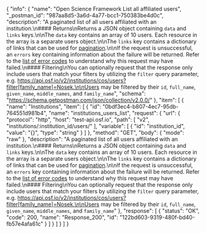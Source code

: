 {
  "info": {
    "name": "Open Science Framework List all affiliated users",
    "_postman_id": "987aa8d5-3a6d-4a77-bcc1-750383be4d0c",
    "description": "A paginated list of all users affiliated with an institution.\n#### Returns\nReturns a JSON object containing `data` and `links` keys.\n\nThe `data` key contains an array of 10 users. Each resource in the array is a separate users object.\n\nThe `links` key contains a dictionary of links that can be used for [pagination](#Introduction_pagination).\n\nIf the request is unsuccessful, an `errors` key containing information about the failure will be returned. Refer to the [list of error codes](#Introduction_error_codes) to understand why this request may have failed.\n#### Filtering\nYou can optionally request that the response only include users that match your filters by utilizing the `filter` query parameter, e.g. https://api.osf.io/v2/institutions/cos/users?filter[family_name]=Nosek.\n\nUsers may be filtered by their `id`, `full_name`, `given_name`, `middle_names`, and `family_name`",
    "schema": "https://schema.getpostman.com/json/collection/v2.0.0/"
  },
  "item": [
    {
      "name": "Institutions",
      "item": [
        {
          "id": "0bdf3ec4-b807-4ec7-95db-764551d981b4",
          "name": "institutions_users_list",
          "request": {
            "url": {
              "protocol": "http",
              "host": "test-api.osf.io",
              "path": [
                "v2",
                "institutions/:institution_id/users/"
              ],
              "variable": [
                {
                  "id": "institution_id",
                  "value": "{}",
                  "type": "string"
                }
              ]
            },
            "method": "GET",
            "body": {
              "mode": "raw"
            },
            "description": "A paginated list of all users affiliated with an institution.\n#### Returns\nReturns a JSON object containing `data` and `links` keys.\n\nThe `data` key contains an array of 10 users. Each resource in the array is a separate users object.\n\nThe `links` key contains a dictionary of links that can be used for [pagination](#Introduction_pagination).\n\nIf the request is unsuccessful, an `errors` key containing information about the failure will be returned. Refer to the [list of error codes](#Introduction_error_codes) to understand why this request may have failed.\n#### Filtering\nYou can optionally request that the response only include users that match your filters by utilizing the `filter` query parameter, e.g. https://api.osf.io/v2/institutions/cos/users?filter[family_name]=Nosek.\n\nUsers may be filtered by their `id`, `full_name`, `given_name`, `middle_names`, and `family_name`"
          },
          "response": [
            {
              "status": "OK",
              "code": 200,
              "name": "Response_200",
              "id": "122bd603-9319-480f-bd40-fb57e4afa61c"
            }
          ]
        }
      ]
    }
  ]
}